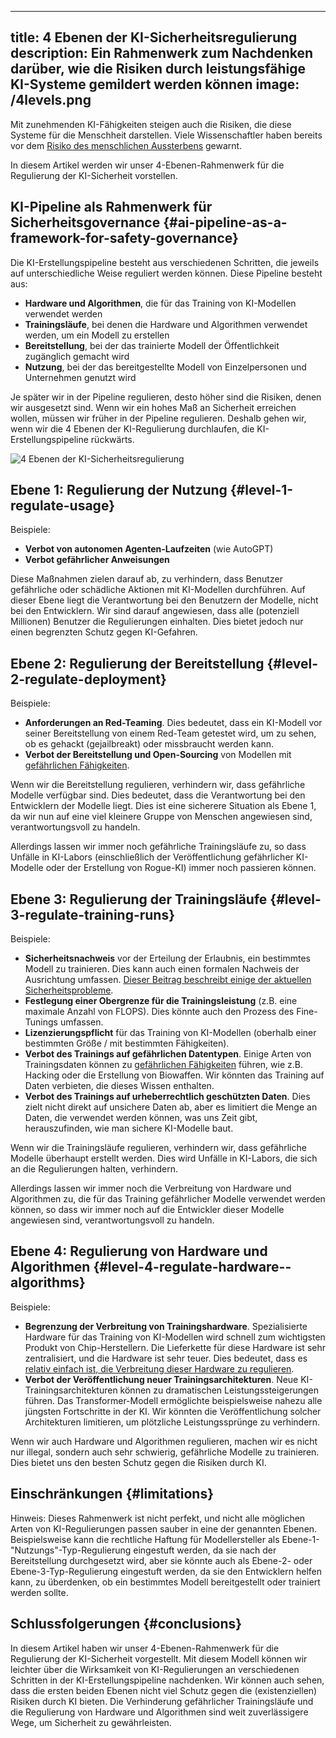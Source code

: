 

---
title: 4 Ebenen der KI-Sicherheitsregulierung
description: Ein Rahmenwerk zum Nachdenken darüber, wie die Risiken durch leistungsfähige KI-Systeme gemildert werden können
image: /4levels.png
---
Mit zunehmenden KI-Fähigkeiten steigen auch die Risiken, die diese Systeme für die Menschheit darstellen.
Viele Wissenschaftler haben bereits vor dem [Risiko des menschlichen Aussterbens](/xrisk) gewarnt.

In diesem Artikel werden wir unser 4-Ebenen-Rahmenwerk für die Regulierung der KI-Sicherheit vorstellen.

## KI-Pipeline als Rahmenwerk für Sicherheitsgovernance {#ai-pipeline-as-a-framework-for-safety-governance}

Die KI-Erstellungspipeline besteht aus verschiedenen Schritten, die jeweils auf unterschiedliche Weise reguliert werden können.
Diese Pipeline besteht aus:

- **Hardware und Algorithmen**, die für das Training von KI-Modellen verwendet werden
- **Trainingsläufe**, bei denen die Hardware und Algorithmen verwendet werden, um ein Modell zu erstellen
- **Bereitstellung**, bei der das trainierte Modell der Öffentlichkeit zugänglich gemacht wird
- **Nutzung**, bei der das bereitgestellte Modell von Einzelpersonen und Unternehmen genutzt wird

Je später wir in der Pipeline regulieren, desto höher sind die Risiken, denen wir ausgesetzt sind.
Wenn wir ein hohes Maß an Sicherheit erreichen wollen, müssen wir früher in der Pipeline regulieren.
Deshalb gehen wir, wenn wir die 4 Ebenen der KI-Regulierung durchlaufen, die KI-Erstellungspipeline rückwärts.

![4 Ebenen der KI-Sicherheitsregulierung](/4levels.png)

## Ebene 1: Regulierung der Nutzung {#level-1-regulate-usage}

Beispiele:

- **Verbot von autonomen Agenten-Laufzeiten** (wie AutoGPT)
- **Verbot gefährlicher Anweisungen**

Diese Maßnahmen zielen darauf ab, zu verhindern, dass Benutzer gefährliche oder schädliche Aktionen mit KI-Modellen durchführen.
Auf dieser Ebene liegt die Verantwortung bei den Benutzern der Modelle, nicht bei den Entwicklern.
Wir sind darauf angewiesen, dass alle (potenziell Millionen) Benutzer die Regulierungen einhalten.
Dies bietet jedoch nur einen begrenzten Schutz gegen KI-Gefahren.

## Ebene 2: Regulierung der Bereitstellung {#level-2-regulate-deployment}

Beispiele:

- **Anforderungen an Red-Teaming**. Dies bedeutet, dass ein KI-Modell vor seiner Bereitstellung von einem Red-Team getestet wird, um zu sehen, ob es gehackt (gejailbreakt) oder missbraucht werden kann.
- **Verbot der Bereitstellung und Open-Sourcing** von Modellen mit [gefährlichen Fähigkeiten](/dangerous-capabilities).

Wenn wir die Bereitstellung regulieren, verhindern wir, dass gefährliche Modelle verfügbar sind.
Dies bedeutet, dass die Verantwortung bei den Entwicklern der Modelle liegt.
Dies ist eine sicherere Situation als Ebene 1, da wir nun auf eine viel kleinere Gruppe von Menschen angewiesen sind, verantwortungsvoll zu handeln.

Allerdings lassen wir immer noch gefährliche Trainingsläufe zu, so dass Unfälle in KI-Labors (einschließlich der Veröffentlichung gefährlicher KI-Modelle oder der Erstellung von Rogue-KI) immer noch passieren können.

## Ebene 3: Regulierung der Trainingsläufe {#level-3-regulate-training-runs}

Beispiele:

- **Sicherheitsnachweis** vor der Erteilung der Erlaubnis, ein bestimmtes Modell zu trainieren. Dies kann auch einen formalen Nachweis der Ausrichtung umfassen. [Dieser Beitrag beschreibt einige der aktuellen Sicherheitsprobleme](https://www.lesswrong.com/posts/mnoc3cKY3gXMrTybs/a-list-of-core-ai-safety-problems-and-how-i-hope-to-solve).
- **Festlegung einer Obergrenze für die Trainingsleistung** (z.B. eine maximale Anzahl von FLOPS). Dies könnte auch den Prozess des Fine-Tunings umfassen.
- **Lizenzierungspflicht** für das Training von KI-Modellen (oberhalb einer bestimmten Größe / mit bestimmten Fähigkeiten).
- **Verbot des Trainings auf gefährlichen Datentypen**. Einige Arten von Trainingsdaten können zu [gefährlichen Fähigkeiten](/dangerous-capabilities) führen, wie z.B. Hacking oder die Erstellung von Biowaffen. Wir könnten das Training auf Daten verbieten, die dieses Wissen enthalten.
- **Verbot des Trainings auf urheberrechtlich geschützten Daten**. Dies zielt nicht direkt auf unsichere Daten ab, aber es limitiert die Menge an Daten, die verwendet werden können, was uns Zeit gibt, herauszufinden, wie man sichere KI-Modelle baut.

Wenn wir die Trainingsläufe regulieren, verhindern wir, dass gefährliche Modelle überhaupt erstellt werden.
Dies wird Unfälle in KI-Labors, die sich an die Regulierungen halten, verhindern.

Allerdings lassen wir immer noch die Verbreitung von Hardware und Algorithmen zu, die für das Training gefährlicher Modelle verwendet werden können, so dass wir immer noch auf die Entwickler dieser Modelle angewiesen sind, verantwortungsvoll zu handeln.

## Ebene 4: Regulierung von Hardware und Algorithmen {#level-4-regulate-hardware--algorithms}

Beispiele:

- **Begrenzung der Verbreitung von Trainingshardware**. Spezialisierte Hardware für das Training von KI-Modellen wird schnell zum wichtigsten Produkt von Chip-Herstellern. Die Lieferkette für diese Hardware ist sehr zentralisiert, und die Hardware ist sehr teuer. Dies bedeutet, dass es [relativ einfach ist, die Verbreitung dieser Hardware zu regulieren](https://arxiv.org/abs/2303.11341).
- **Verbot der Veröffentlichung neuer Trainingsarchitekturen**. Neue KI-Trainingsarchitekturen können zu dramatischen Leistungssteigerungen führen. Das Transformer-Modell ermöglichte beispielsweise nahezu alle jüngsten Fortschritte in der KI. Wir könnten die Veröffentlichung solcher Architekturen limitieren, um plötzliche Leistungssprünge zu verhindern.

Wenn wir auch Hardware und Algorithmen regulieren, machen wir es nicht nur illegal, sondern auch sehr schwierig, gefährliche Modelle zu trainieren.
Dies bietet uns den besten Schutz gegen die Risiken durch KI.

## Einschränkungen {#limitations}

Hinweis: Dieses Rahmenwerk ist nicht perfekt, und nicht alle möglichen Arten von KI-Regulierungen passen sauber in eine der genannten Ebenen.
Beispielsweise kann die rechtliche Haftung für Modellersteller als Ebene-1-"Nutzungs"-Typ-Regulierung eingestuft werden, da sie nach der Bereitstellung durchgesetzt wird, aber sie könnte auch als Ebene-2- oder Ebene-3-Typ-Regulierung eingestuft werden, da sie den Entwicklern helfen kann, zu überdenken, ob ein bestimmtes Modell bereitgestellt oder trainiert werden sollte.

## Schlussfolgerungen {#conclusions}

In diesem Artikel haben wir unser 4-Ebenen-Rahmenwerk für die Regulierung der KI-Sicherheit vorgestellt.
Mit diesem Modell können wir leichter über die Wirksamkeit von KI-Regulierungen an verschiedenen Schritten in der KI-Erstellungspipeline nachdenken.
Wir können auch sehen, dass die ersten beiden Ebenen nicht viel Schutz gegen die (existenziellen) Risiken durch KI bieten.
Die Verhinderung gefährlicher Trainingsläufe und die Regulierung von Hardware und Algorithmen sind weit zuverlässigere Wege, um Sicherheit zu gewährleisten.